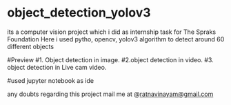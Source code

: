 # object_detection_yolov3
its a computer vision project which i did as internship task for The Spraks Foundation
Here i used pytho, opencv, yolov3 algorithm to detect around 60 different objects

#Preview
#1. Object detection in image.
#2.object detection in video.
#3. object detection in Live cam video.

#used jupyter notebook as ide 

any doubts regarding this project mail me at @ratnavinayam@gmail.com
